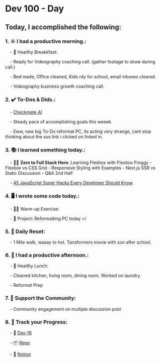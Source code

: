 # Dev 100 - Day #

## Today, I accomplished the following:

### 1. ☀️ **I had a productive morning.**:

    - 🍳 Healthy Breakkfast:

    - Ready for Videography coaching call. (gather footage to show during call.)

    - Bed made, Office cleaned, Kids rdy for school, email inboxes cleared.

    - Videography business growth coaching call. 


### 2. ✔️ **To-Dos & Dids.**:

    - [Checkmate AI](https://checkmate-ai.vercel.app/)

    - Steady pace of accomplishing goals this weeek. 

    - Eww, new big To-Do reformat PC, its acting very strange, cant stop thinking about the sus link i clicked on linked in. 

### 3. 📚 **I learned something today.**:

    - 🦸‍♂️ **Zero to Full Stack Hero**: Learning Flexbox with Flexbox Froggy - Flexbox vs CSS Grid - Responsive Styling with Examples - Next.js SSR vs Static Discussion - Q&A 2nd Half

    - [45 JavaScript Super Hacks Every Developer Should Know](https://blog.devgenius.io/45-javascript-super-hacks-every-developer-should-know-92aecfb33ee8)

### 4. 🖥️ **I wrote some code today.**:

    - 🏋️‍♂️ Warm-up Exercise: 

    - 🦺 Project: Reformatting PC today =/

### 5. 🏃 **Daily Reset**:

    - 1 Mile walk, waaay to hot. Tansformers movie with son after school.

### 6. 🌈 **I had a productive afternoon.**:

    - 🍱 Healthy Lunch: 

    - Cleaned kitchen, living room, dining room, Worked on laundry.

    - Reformat Prep

### 7. 💪 **Support the Community**:

    - Community engagement on multiple discussion post
### 8. 🔗 **Track your Progress**:

    - 🏫 [Day-18](https://www.skool.com/universityofcode/dev-100-day-18)

    - 📦️ [Repo](https://github.com/Digitl-Alchemyst/dev100/blob/main/Day-18/day18.md)

    - 📄 [Notion](https://liberating-galley-48d.notion.site/Dev100-Coding-Lifestyle-Challenge-a85ec9fba3ce41f3b29d581a1a85d92b?pvs=4)
